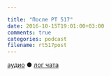 ```yaml
---

title: "После РТ 517"
date: 2016-10-15T19:01:00+03:00
comments: true
categories: podcast
filename: rt517post
---
```

[аудио](http://cdn.radio-t.com/rt517post.mp3) ● [лог чата](http://chat.radio-t.com/logs/radio-t-517.html)
<audio src="http://cdn.radio-t.com/rt517post.mp3" preload="none"/>

